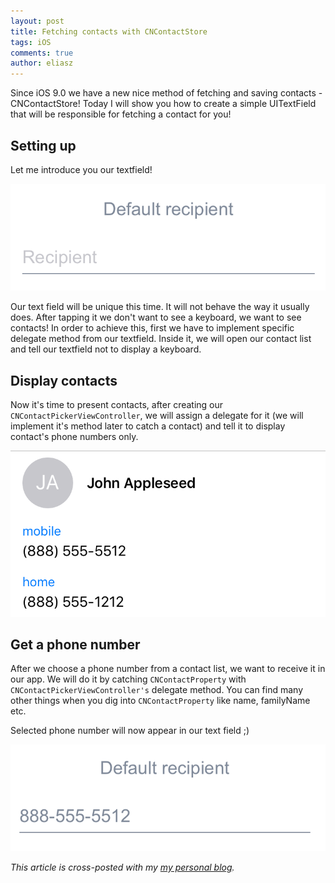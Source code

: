 ```yaml
---
layout: post
title: Fetching contacts with CNContactStore
tags: iOS
comments: true
author: eliasz
---
```

 
Since iOS 9.0 we have a new nice method of fetching and saving contacts - CNContactStore!
Today I will show you how to create a simple UITextField that will be responsible for fetching a contact for you!

Setting up
---
Let me introduce you our textfield! 

![Empty TextField](/images/CNContactStorePost/empty_textfield.png)

Our text field will be unique this time. It will not behave the way it usually does. After tapping it we don't want to see a keyboard, we want to see contacts! In order to achieve this, first we have to implement specific delegate method from our textfield. Inside it, we will open our contact list and tell our textfield not to display a keyboard.

<script src="https://gist.github.com/Eluss/10f6d7eecd8400bcf691.js"></script>

Display contacts
---
Now it's time to present contacts, after creating our `CNContactPickerViewController`, we will assign a delegate for it (we will implement it's method later to catch a contact) and tell it to display contact's phone numbers only.

<script src="https://gist.github.com/Eluss/6c7289307fc8e31f8bb2.js"></script>

![Contact list](/images/CNContactStorePost/selecting_contact.png)

Get a phone number
---
After we choose a phone number from a contact list, we want to receive it in our app. We will do it by catching `CNContactProperty` with `CNContactPickerViewController's` delegate method. You can find many other things when you dig into `CNContactProperty` like name, familyName etc.

<script src="https://gist.github.com/Eluss/b7d9a9525015bb78a1f7.js"></script>

Selected phone number will now appear in our text field ;)

![Filled TextField](/images/CNContactStorePost/filled_textfield.png)

*This article is cross-posted with my [my personal blog](http://eluss.github.io/).*